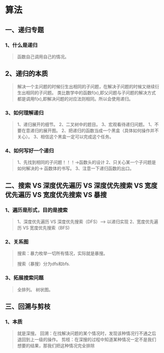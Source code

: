 # 算法

## 一、递归专题

### 1、什么是递归

> 函数自己调用自己的情况。

## 2、递归的本质

> 解决一个主问题的时候衍生出相同的子问题，在解决子问题的时候又继续衍生出相同的子问题。
> 类比数学中的函数f(x),即父问题与子问题的解决方式都是调用f(x),即解决问题的对应法则相同。所以会使用递归。

### 3、如何理解递归

> 1、递归展开的细节。
> 2、二叉树中的题目。
> 3、宏观看待递归问题。
> 	1、不要在意递归的展开图。
> 	2、把递归的函数当成一个黑盒（具体如何操作并不关心）。
> 	3、相信这个黑盒一定可以完成这个任务。

### 4、如何写好一个递归

> 1、先找到相同的子问题！！！->函数头的设计
> 2、只关心某一个子问题是如何解决的-> 函数体的书写。
> 3、注意一下递归函数的出口。

## 二、搜索 VS 深度优先遍历  VS 深度优先搜索 VS 宽度优先遍历 VS 宽度优先搜索 VS  暴搜

### 1、遍历是形式，目的是搜索

> 1、深度优先遍历 VS 深度优先搜索（DFS）--> 以递归实现
> 2、宽度优先遍历 VS 宽度优先搜索（BFS)

### 2、关系图

> 搜索：暴力枚举一切所有情况，实际就是暴搜。
>
> 搜索（暴搜）分为dfs和bfs.

### 3、拓展搜索问题

> 全排列。
> 树状图。

## 三、回溯与剪枝

### 1、本质

> 就是深搜。
> 回溯：在找解决问题的某个情况时，发现该种情况行不通之后退回到上一级的操作。
> 剪枝：在深搜的过程中知道某种情况一定不是我们想要的结果，那我们把这种情况完全排除